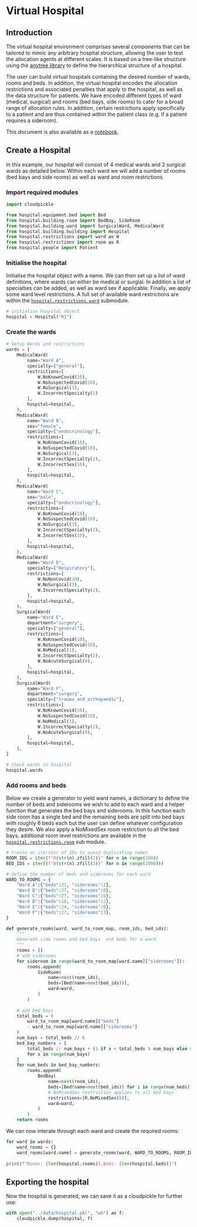 # Virtual Hospital

## Introduction

The virtual hospital environment comprises several components that can be tailored to mimic any arbitrary hospital structure, allowing the user to test the allocation agents at different scales. It is based on a tree-like structure using the [anytree library](https://pypi.org/project/anytree/) to define the hierarchical structure of a hospital. 

The user can build virtual hospitals containing the desired number of wards, rooms and beds. In addition, the virtual hospital encodes the allocation restrictions and associated penalties that apply to the hospital, as well as the data structure for patients. We have encoded different types of ward (medical, surgical) and rooms (bed bays, side rooms) to cater for a broad range of allocation rules. In addition, certain restrictions apply specifically to a patient and are thus contained within the patient class (e.g. if a patient requires a sideroom).

This document is also available as a [notebook](../../notebooks/1.Virtual_Hospital_Environment.ipynb).

## Create a Hospital

In this example, our hospital will consist of 4 medical wards and 2 surgical wards as detailed below. Within each ward we will add a number of rooms (bed bays and side rooms) as well as ward and room restrictions.

### Import required modules

```python
import cloudpickle

from hospital.equipment.bed import Bed
from hospital.building.room import BedBay, SideRoom
from hospital.building.ward import SurgicalWard, MedicalWard
from hospital.building.building import Hospital
from hospital.restrictions import ward as W
from hospital.restrictions import room as R
from hospital.people import Patient
```

### Initialise the hospital

Initialise the hospital object with a name. We can then set up a list of ward definitions, where wards can either be medical or surgial. In addition a list of specialties can be added, as well as ward sex if applicable. Finally, we apply some ward level restrictions. A full set of available ward restrictions are within the [`hospital.restrictions.ward`](restrictions/ward.py) submodule. 

```python
# initialise hospital object
hospital = Hospital("H1")
```

### Create the wards

```python
# Setup Wards and restrictions
wards = [
    MedicalWard(
        name="Ward A",
        specialty=["general"],
        restrictions=[
            W.NoKnownCovid(10),
            W.NoSuspectedCovid(10),
            W.NoSurgical(3),
            W.IncorrectSpecialty(2)
        ],
        hospital=hospital,
    ),
    MedicalWard(
        name="Ward B",
        sex="female",
        specialty=["endocrinology"],
        restrictions=[
            W.NoKnownCovid(10),
            W.NoSuspectedCovid(10),
            W.NoSurgical(3),
            W.IncorrectSpecialty(2),
            W.IncorrectSex(10),
        ],
        hospital=hospital,
    ),
    MedicalWard(
        name="Ward C",
        sex="male",
        specialty=["endocrinology"],
        restrictions=[
            W.NoKnownCovid(10),
            W.NoSuspectedCovid(10),
            W.NoSurgical(3),
            W.IncorrectSpecialty(2),
            W.IncorrectSex(10),
        ],
        hospital=hospital,
    ),
    MedicalWard(
        name="Ward D",
        specialty=["Respiratory"],
        restrictions=[
            W.NoNonCovid(10),
            W.NoSurgical(3),
            W.IncorrectSpecialty(2),
        ],
        hospital=hospital,
    ),
    SurgicalWard(
        name="Ward E",
        department="surgery",
        specialty=["general"],
        restrictions=[
            W.NoKnownCovid(10),
            W.NoSuspectedCovid(10),
            W.NoMedical(1),
            W.IncorrectSpecialty(2),
            W.NoAcuteSurgical(8),
        ],
        hospital=hospital,
    ),
    SurgicalWard(
        name="Ward F",
        department="surgery",
        specialty=["trauma_and_orthopaedic"],
        restrictions=[
            W.NoKnownCovid(10),
            W.NoSuspectedCovid(10),
            W.NoMedical(1),
            W.IncorrectSpecialty(2),
            W.NoAcuteSurgical(8),
        ],
        hospital=hospital,
    ),
]

# check wards in hospital
hospital.wards
```

### Add rooms and beds

Below we create a generator to yield ward names, a dictionary to define the number of beds and siderooms we wish to add to each ward and a helper function that generates the bed bays and siderooms. In this function each side room has a single bed and the remaining beds are split into bed bays with roughly 6 beds each but the user can define whatever configuration they desire. We also apply a NoMixedSex room restriction to all the bed bays, additional room level restrictions are available in the [`hospital.restrictions.room`](restrictions/room.py) sub module.

```python
# Create an iterator of IDs to avoid duplicating names
ROOM_IDS = iter(f"R{str(n).zfill(2)}" for n in range(100))
BED_IDS = iter((f"B{str(n).zfill(3)}" for n in range(1000)))

# define the number of beds and siderooms for each ward
WARD_TO_ROOMS = {
    "Ward A":{"beds":31, "siderooms":2},
    "Ward B":{"beds":27, "siderooms":6},
    "Ward C":{"beds":27, "siderooms":6},
    "Ward D":{"beds":18, "siderooms":2},
    "Ward E":{"beds":24, "siderooms":0},
    "Ward F":{"beds":27, "siderooms":3},
}

def generate_rooms(ward, ward_to_room_map, room_ids, bed_ids):
    """
    Generate side rooms and bed bays  and beds for a ward.
    """
    rooms = []
    # add siderooms
    for sideroom in range(ward_to_room_map[ward.name]["siderooms"]):
        rooms.append(
            SideRoom(
                name=next(room_ids),
                beds=[Bed(name=next(bed_ids))],
                ward=ward,
            )
        )
        
    # add bed bays
    total_beds = (
        ward_to_room_map[ward.name]["beds"] 
        - ward_to_room_map[ward.name]["siderooms"]
    )
    num_bays = total_beds // 6
    bed_bay_numbers = [
        total_beds // num_bays + (1 if x < total_beds % num_bays else 0)
        for x in range(num_bays)
    ]
    for num_beds in bed_bay_numbers:
        rooms.append(
            BedBay(
                name=next(room_ids),
                beds=[Bed(name=next(bed_ids)) for i in range(num_beds)],
                # NoMixedSex restriction applies to all bed bays
                restrictions=[R.NoMixedSex(8)],
                ward=ward,
            )
        )
    return rooms
```

We can now interate through each ward and create the required rooms:

```python
for ward in wards:
    ward_rooms = {}
    ward_rooms[ward.name] = generate_rooms(ward, WARD_TO_ROOMS, ROOM_IDS, BED_IDS)
    
print(f"Rooms: {len(hospital.rooms)},Beds: {len(hospital.beds)}")
```

## Exporting the hospital

Now the hospital is generated, we can save it as a cloudpickle for further use:

```python
with open("../data/hospital.pkl", "wb") as f:
    cloudpickle.dump(hospital, f)
```